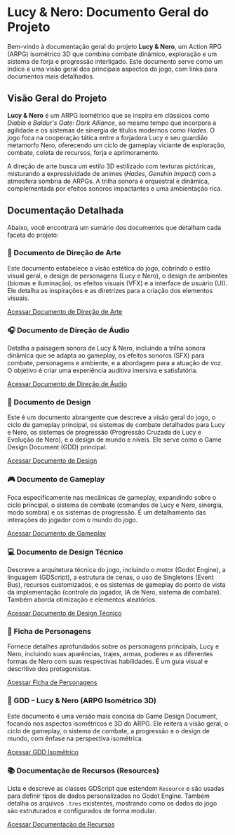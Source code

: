 # Lucy & Nero: Documento Geral do Projeto

Bem-vindo à documentação geral do projeto **Lucy & Nero**, um Action RPG (ARPG) isométrico 3D que combina combate dinâmico, exploração e um sistema de forja e progressão interligado. Este documento serve como um índice e uma visão geral dos principais aspectos do jogo, com links para documentos mais detalhados.

## Visão Geral do Projeto

**Lucy & Nero** é um ARPG isométrico que se inspira em clássicos como *Diablo* e *Baldur's Gate: Dark Alliance*, ao mesmo tempo que incorpora a agilidade e os sistemas de sinergia de títulos modernos como *Hades*. O jogo foca na cooperação tática entre a forjadora Lucy e seu guardião metamorfo Nero, oferecendo um ciclo de gameplay viciante de exploração, combate, coleta de recursos, forja e aprimoramento.

A direção de arte busca um estilo 3D estilizado com texturas pictóricas, misturando a expressividade de animes (*Hades*, *Genshin Impact*) com a atmosfera sombria de ARPGs. A trilha sonora é orquestral e dinâmica, complementada por efeitos sonoros impactantes e uma ambientação rica.

## Documentação Detalhada

Abaixo, você encontrará um sumário dos documentos que detalham cada faceta do projeto:

### 🎨 Documento de Direção de Arte

Este documento estabelece a visão estética do jogo, cobrindo o estilo visual geral, o design de personagens (Lucy e Nero), o design de ambientes (biomas e iluminação), os efeitos visuais (VFX) e a interface de usuário (UI). Ele detalha as inspirações e as diretrizes para a criação dos elementos visuais.

[Acessar Documento de Direção de Arte](https://github.com/Cafe-GameDev/Lucy-Nero/blob/main/DocumentoDeArte.pdf)

### 🎧 Documento de Direção de Áudio

Detalha a paisagem sonora de Lucy & Nero, incluindo a trilha sonora dinâmica que se adapta ao gameplay, os efeitos sonoros (SFX) para combate, personagens e ambiente, e a abordagem para a atuação de voz. O objetivo é criar uma experiência auditiva imersiva e satisfatória.

[Acessar Documento de Direção de Áudio](https://github.com/Cafe-GameDev/Lucy-Nero/blob/main/DocumentoDeAudio.pdf)

### 📜 Documento de Design

Este é um documento abrangente que descreve a visão geral do jogo, o ciclo de gameplay principal, os sistemas de combate detalhados para Lucy e Nero, os sistemas de progressão (Progressão Cruzada de Lucy e Evolução de Nero), e o design de mundo e níveis. Ele serve como o Game Design Document (GDD) principal.

[Acessar Documento de Design](https://github.com/Cafe-GameDev/Lucy-Nero/blob/main/DocumentoDeDesign.pdf)

### 🎮 Documento de Gameplay

Foca especificamente nas mecânicas de gameplay, expandindo sobre o ciclo principal, o sistema de combate (comandos de Lucy e Nero, sinergia, modo sombra) e os sistemas de progressão. É um detalhamento das interações do jogador com o mundo do jogo.

[Acessar Documento de Gameplay](https://github.com/Cafe-GameDev/Lucy-Nero/blob/main/DocumentoDeGameplay.pdf)

### 💻 Documento de Design Técnico

Descreve a arquitetura técnica do jogo, incluindo o motor (Godot Engine), a linguagem (GDScript), a estrutura de cenas, o uso de Singletons (Event Bus), recursos customizados, e os sistemas de gameplay do ponto de vista da implementação (controle do jogador, IA de Nero, sistema de combate). Também aborda otimização e elementos aleatórios.

[Acessar Documento de Design Técnico](https://github.com/Cafe-GameDev/Lucy-Nero/blob/main/DocumentoTecnico.pdf)

### 🌌 Ficha de Personagens

Fornece detalhes aprofundados sobre os personagens principais, Lucy e Nero, incluindo suas aparências, trajes, armas, poderes e as diferentes formas de Nero com suas respectivas habilidades. É um guia visual e descritivo dos protagonistas.

[Acessar Ficha de Personagens](https://github.com/Cafe-GameDev/Lucy-Nero/blob/main/FichaDePersonagens.pdf)

### 📜 GDD – Lucy & Nero (ARPG Isométrico 3D)

Este documento é uma versão mais concisa do Game Design Document, focando nos aspectos isométricos e 3D do ARPG. Ele reitera a visão geral, o ciclo de gameplay, o sistema de combate, a progressão e o design de mundo, com ênfase na perspectiva isométrica.

[Acessar GDD Isométrico](https://github.com/Cafe-GameDev/Lucy-Nero/blob/main/Isometrico.pdf)

### 📚 Documentação de Recursos (Resources)

Lista e descreve as classes GDScript que estendem `Resource` e são usadas para definir tipos de dados personalizados no Godot Engine. Também detalha os arquivos `.tres` existentes, mostrando como os dados do jogo são estruturados e configurados de forma modular.

[Acessar Documentação de Recursos](https://github.com/Cafe-GameDev/Lucy-Nero/blob/main/Resources.pdf)
